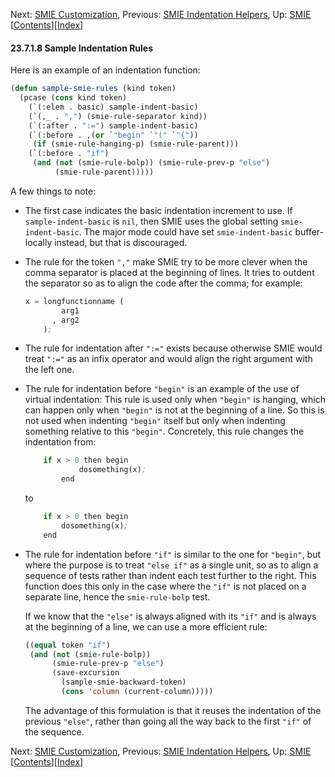

Next: [SMIE Customization](SMIE-Customization.html), Previous: [SMIE Indentation Helpers](SMIE-Indentation-Helpers.html), Up: [SMIE](SMIE.html)   \[[Contents](index.html#SEC_Contents "Table of contents")]\[[Index](Index.html "Index")]

#### 23.7.1.8 Sample Indentation Rules

Here is an example of an indentation function:

```lisp
(defun sample-smie-rules (kind token)
  (pcase (cons kind token)
    (`(:elem . basic) sample-indent-basic)
    (`(,_ . ",") (smie-rule-separator kind))
    (`(:after . ":=") sample-indent-basic)
    (`(:before . ,(or `"begin" `"(" `"{"))
     (if (smie-rule-hanging-p) (smie-rule-parent)))
    (`(:before . "if")
     (and (not (smie-rule-bolp)) (smie-rule-prev-p "else")
          (smie-rule-parent)))))
```

A few things to note:

*   The first case indicates the basic indentation increment to use. If `sample-indent-basic` is `nil`, then SMIE uses the global setting `smie-indent-basic`. The major mode could have set `smie-indent-basic` buffer-locally instead, but that is discouraged.

*   The rule for the token `","` make SMIE try to be more clever when the comma separator is placed at the beginning of lines. It tries to outdent the separator so as to align the code after the comma; for example:

    ```lisp
    x = longfunctionname (
            arg1
          , arg2
        );
    ```

*   The rule for indentation after `":="` exists because otherwise SMIE would treat `":="` as an infix operator and would align the right argument with the left one.

*   The rule for indentation before `"begin"` is an example of the use of virtual indentation: This rule is used only when `"begin"` is hanging, which can happen only when `"begin"` is not at the beginning of a line. So this is not used when indenting `"begin"` itself but only when indenting something relative to this `"begin"`. Concretely, this rule changes the indentation from:

    ```lisp
        if x > 0 then begin
                dosomething(x);
            end
    ```

    to

    ```lisp
        if x > 0 then begin
            dosomething(x);
        end
    ```

*   The rule for indentation before `"if"` is similar to the one for `"begin"`, but where the purpose is to treat `"else if"` as a single unit, so as to align a sequence of tests rather than indent each test further to the right. This function does this only in the case where the `"if"` is not placed on a separate line, hence the `smie-rule-bolp` test.

    If we know that the `"else"` is always aligned with its `"if"` and is always at the beginning of a line, we can use a more efficient rule:

    ```lisp
    ((equal token "if")
     (and (not (smie-rule-bolp))
          (smie-rule-prev-p "else")
          (save-excursion
            (sample-smie-backward-token)
            (cons 'column (current-column)))))
    ```

    The advantage of this formulation is that it reuses the indentation of the previous `"else"`, rather than going all the way back to the first `"if"` of the sequence.

Next: [SMIE Customization](SMIE-Customization.html), Previous: [SMIE Indentation Helpers](SMIE-Indentation-Helpers.html), Up: [SMIE](SMIE.html)   \[[Contents](index.html#SEC_Contents "Table of contents")]\[[Index](Index.html "Index")]
